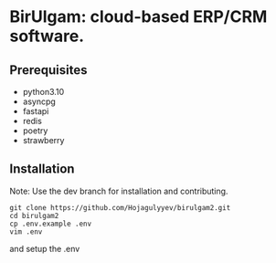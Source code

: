 # BirUlgam: cloud-based ERP/CRM software.

## Prerequisites
- python3.10
- asyncpg
- fastapi
- redis
- poetry
- strawberry

## Installation

Note: Use the dev branch for installation and contributing.

```
git clone https://github.com/Hojagulyyev/birulgam2.git
cd birulgam2
cp .env.example .env
vim .env
```
and setup the .env
